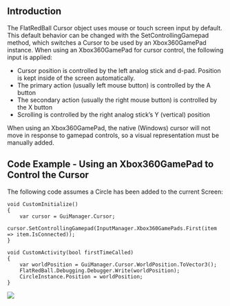 ## Introduction

The FlatRedBall Cursor object uses mouse or touch screen input by default. This default behavior can be changed with the SetControllingGamepad method, which switches a Cursor to be used by an Xbox360GamePad instance. When using an Xbox360GamePad for cursor control, the following input is applied:

-   Cursor position is controlled by the left analog stick and d-pad. Position is kept inside of the screen automatically.
-   The primary action (usually left mouse button) is controlled by the A button
-   The secondary action (usually the right mouse button) is controlled by the X button
-   Scrolling is controlled by the right analog stick’s Y (vertical) position

When using an Xbox360GamePad, the native (Windows) cursor will not move in response to gamepad controls, so a visual representation must be manually added.

## Code Example - Using an Xbox360GamePad to Control the Cursor

The following code assumes a Circle has been added to the current Screen:

    void CustomInitialize()
    {
        var cursor = GuiManager.Cursor;
        cursor.SetControllingGamepad(InputManager.Xbox360GamePads.First(item => item.IsConnected));
    }

    void CustomActivity(bool firstTimeCalled)
    {
        var worldPosition = GuiManager.Cursor.WorldPosition.ToVector3();
        FlatRedBall.Debugging.Debugger.Write(worldPosition);
        CircleInstance.Position = worldPosition;
    }

[![](/wp-content/uploads/2022/10/27_14-38-33.gif)](/wp-content/uploads/2022/10/27_14-38-33.gif)
